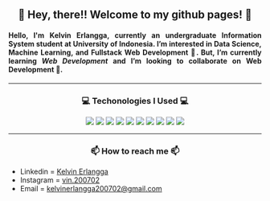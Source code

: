 <h2 align="center"> 👋 Hey, there!! Welcome to my github pages! 👋 </h2>

<h4 align="justify"> Hello, I'm Kelvin Erlangga, currently an undergraduate Information System student at University of Indonesia.  I’m interested in Data Science, Machine Learning, and Fullstack Web Development 👀. But, I’m currently learning <strong><em>Web Development</em></strong> and I’m looking to collaborate on Web Development 💞️. </h4>

---

<h3 align="center">💻 Techonologies I Used 💻</h3>
<div align="center">
  <image src="https://img.shields.io/badge/-Python-3776AB?logo=Python&logoColor=white&style=flat&logoWidth=20">
  <image src="https://img.shields.io/badge/-Java-DE2D0E?logo=java&logoColor=white&style=flat&logoWidth=20">
  <image src="https://img.shields.io/badge/-HTML-FF334F?logo=html5&logoColor=white&style=flat&logoWidth=20">
  <image src="https://img.shields.io/badge/-CSS-2E4EE1?logo=css3&logoColor=white&style=flat&logoWidth=20">
  <image src="https://img.shields.io/badge/-JavaScript-F7EA28?logo=javascript&logoColor=white&style=flat&logoWidth=20">
  <image src="https://img.shields.io/badge/-ReactJs-61DAFB?logo=react&logoColor=white&style=flat&logoWidth=20">
  <image src="https://img.shields.io/badge/-Bootstrap-563d7c?logo=bootstrap&logoColor=white&style=flat&logoWidth=20">
  <image src="https://img.shields.io/badge/-NodeJS-339933?logo=node.js&logoColor=white&style=flat&logoWidth=20">
  <image src="https://img.shields.io/badge/-MongoDB-47A248?logo=mongodb&logoColor=white&style=flat&logoWidth=20">
  <image src="https://img.shields.io/badge/-Git-DF1909?logo=git&logoColor=white&style=flat&logoWidth=20">
</div>
    
---

<h3 align="center">📫 How to reach me 📫</h3>
<ul>
  <li>Linkedin = <a href="https://www.linkedin.com/in/kelvinerlangga2007/">Kelvin Erlangga</a></li>
  <li>Instagram = <a href="https://www.instagram.com/vin.200702/">vin.200702</a></li>
  <li>Email = <a href="mailto:kelvinerlangga200702@gmail.com">kelvinerlangga200702@gmail.com</a></li>
</ul>

<!---
kelvin2007/kelvin2007 is a ✨ special ✨ repository because its `README.md` (this file) appears on your GitHub profile.
You can click the Preview link to take a look at your changes.
--->
